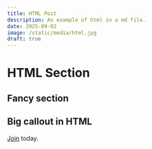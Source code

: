 ```yaml
---
title: HTML Post
description: An example of html in a md file.
date: 2025-09-02
image: /static/media/html.jpg
draft: true
---
```


# HTML Section

## Fancy section

<div>
  <h2>Big callout in HTML</h2>
  <p><a href="/signup">Join</a> today.</p>
</div>
